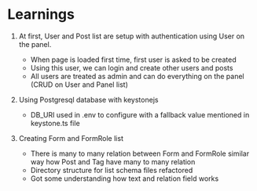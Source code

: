 # Learnings
1. At first, User and Post list are setup with authentication using User on the panel.
    - When page is loaded first time, first user is asked to be created
    - Using this user, we can login and create other users and posts
    - All users are treated as admin and can do everything on the panel (CRUD on User and Panel list)

1. Using Postgresql database with keystonejs
    - DB_URI used in .env to configure with a fallback value mentioned in keystone.ts file

1. Creating Form and FormRole list
    - There is many to many relation between Form and FormRole similar way how Post and Tag have many to many relation
    - Directory structure for list schema files refactored
    - Got some understanding how text and relation field works